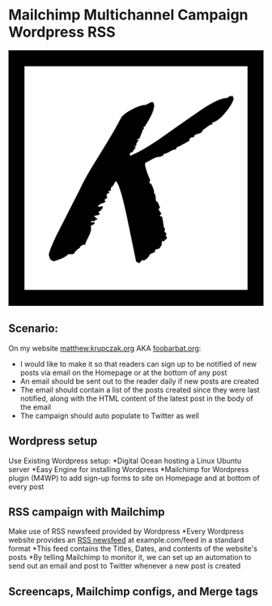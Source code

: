 # Mailchimp Multichannel Campaign Wordpress RSS
![Krupczak Logo](https://raw.githubusercontent.com/mkrupczak3/Mailchimp-Multichannel-Campaign-Wordpress-RSS/master/krupczak-1-4.png "Krupczak Logo")

## Scenario:

On my website [matthew.krupczak.org](https://matthew.krupczak.org) AKA [foobarbat.org](http://foobarbat.org):
* I would like to make it so that readers can sign up to be notified of new posts via email on the Homepage or at the bottom of any post
* An email should be sent out to the reader daily if new posts are created
* The email should contain a list of the posts created since they were last notified, along with the HTML content of the latest post in the body of the email
* The campaign should auto populate to Twitter as well

## Wordpress setup

Use Existing Wordpress setup:
*Digital Ocean hosting a Linux Ubuntu server
*Easy Engine for installing Wordpress
*Mailchimp for Wordpress plugin (M4WP) to add sign-up forms to site on Homepage and at bottom of every post

## RSS campaign with Mailchimp

Make use of RSS newsfeed provided by Wordpress
*Every Wordpress website provides an [RSS newsfeed](https://en.wikipedia.org/wiki/RSS) at example.com/feed in a standard format
*This feed contains the Titles, Dates, and contents of the website's posts
*By telling Mailchimp to monitor it, we can set up an automation to send out an email and post to Twitter whenever a new post is created

## Screencaps, Mailchimp configs, and Merge tags


